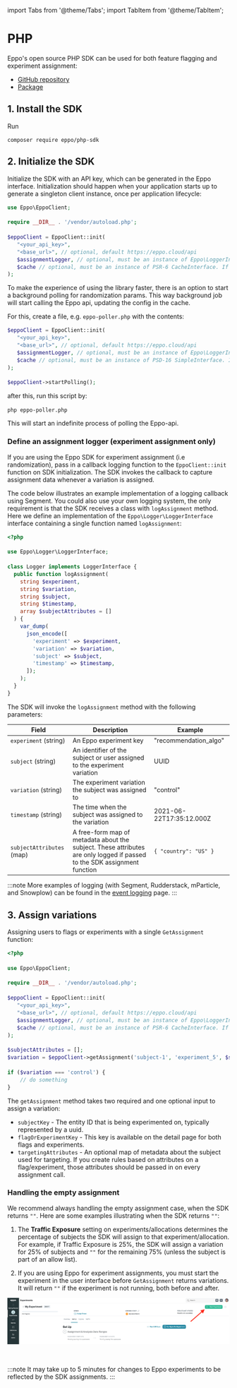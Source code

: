 import Tabs from '@theme/Tabs';
import TabItem from '@theme/TabItem';

# PHP

Eppo's open source PHP SDK can be used for both feature flagging and experiment assignment:
- [GitHub repository](https://github.com/Eppo-exp/php-sdk)
- [Package](https://packagist.org/packages/eppo/php-sdk)

## 1. Install the SDK

Run

```
composer require eppo/php-sdk
```

## 2. Initialize the SDK

Initialize the SDK with an API key, which can be generated in the Eppo interface. Initialization should happen when your application starts up to generate a singleton client instance, once per application lifecycle:

```php
use Eppo\EppoClient;

require __DIR__ . '/vendor/autoload.php';

$eppoClient = EppoClient::init(
   "<your_api_key>",
   "<base_url>", // optional, default https://eppo.cloud/api
   $assignmentLogger, // optional, must be an instance of Eppo\LoggerInterface
   $cache // optional, must be an instance of PSR-6 CacheInterface. If not passed, FileSystem cache will be used
);
```

To make the experience of using the library faster, there is an option to start a background polling for randomization params.
This way background job will start calling the Eppo api, updating the config in the cache.

For this, create a file, e.g. `eppo-poller.php` with the contents:

```php
$eppoClient = EppoClient::init(
   "<your_api_key>",
   "<base_url>", // optional, default https://eppo.cloud/api
   $assignmentLogger, // optional, must be an instance of Eppo\LoggerInterface
   $cache // optional, must be an instance of PSD-16 SimpleInterface. If not passed, FileSystem cache will be used
);

$eppoClient->startPolling();
```

after this, run this script by:

`php eppo-poller.php`

This will start an indefinite process of polling the Eppo-api.

### Define an assignment logger (experiment assignment only)

If you are using the Eppo SDK for experiment assignment (i.e randomization), pass in a callback logging function to the `EppoClient::init` function on SDK initialization. The SDK invokes the callback to capture assignment data whenever a variation is assigned.

The code below illustrates an example implementation of a logging callback using Segment. You could also use your own logging system, the only requirement is that the SDK receives a class with `logAssignment` method. Here we define an implementation of the `Eppo\Logger\LoggerInterface` interface containing a single function named `logAssignment`:

```php
<?php

use Eppo\Logger\LoggerInterface;

class Logger implements LoggerInterface {
  public function logAssignment(
    string $experiment,
    string $variation,
    string $subject,
    string $timestamp,
    array $subjectAttributes = []
  ) {
    var_dump(
      json_encode([
        'experiment' => $experiment,
        'variation' => $variation,
        'subject' => $subject,
        'timestamp' => $timestamp,
      ]);
    );
  }
}
```

The SDK will invoke the `logAssignment` method with the following parameters:

| Field | Description | Example |
| --------- | ------- | ---------- |
| `experiment` (string) | An Eppo experiment key | "recommendation_algo" |
| `subject` (string) | An identifier of the subject or user assigned to the experiment variation | UUID |
| `variation` (string) | The experiment variation the subject was assigned to | "control" |
| `timestamp` (string) | The time when the subject was assigned to the variation | 2021-06-22T17:35:12.000Z |
| `subjectAttributes` (map) | A free-form map of metadata about the subject. These attributes are only logged if passed to the SDK assignment function | `{ "country": "US" }` |

:::note
More examples of logging (with Segment, Rudderstack, mParticle, and Snowplow) can be found in the [event logging](/experiments/prerequisites/event-logging/) page.
:::

## 3. Assign variations

Assigning users to flags or experiments with a single `GetAssignment` function:

```php
<?php

use Eppo\EppoClient;

require __DIR__ . '/vendor/autoload.php';

$eppoClient = EppoClient::init(
   "<your_api_key>",
   "<base_url>", // optional, default https://eppo.cloud/api
   $assignmentLogger, // optional, must be an instance of Eppo\LoggerInterface
   $cache // optional, must be an instance of PSR-6 CacheInterface. If not passed, FileSystem cache will be used
);

$subjectAttributes = [];
$variation = $eppoClient->getAssignment('subject-1', 'experiment_5', $subjectAttributes);

if ($variation === 'control') {
    // do something
}

```

The `getAssignment` method takes two required and one optional input to assign a variation:
- `subjectKey` - The entity ID that is being experimented on, typically represented by a uuid.
- `flagOrExperimentKey` - This key is available on the detail page for both flags and experiments.
- `targetingAttributes` - An optional map of metadata about the subject used for targeting. If you create rules based on attributes on a flag/experiment, those attributes should be passed in on every assignment call.

### Handling the empty assignment

We recommend always handling the empty assignment case, when the SDK returns `""`. Here are some examples illustrating when the SDK returns `""`:

1. The **Traffic Exposure** setting on experiments/allocations determines the percentage of subjects the SDK will assign to that experiment/allocation. For example, if Traffic Exposure is 25%, the SDK will assign a variation for 25% of subjects and `""` for the remaining 75% (unless the subject is part of an allow list).

2. If you are using Eppo for experiment assignments, you must start the experiment in the user interface before `GetAssignment` returns variations. It will return `""` if the experiment is not running, both before and after.

  ![start-experiment](../../../../static/img/connecting-data/StartExperiment.png)

<br />

:::note
It may take up to 5 minutes for changes to Eppo experiments to be reflected by the SDK assignments.
:::

